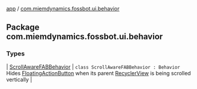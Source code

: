 [app](../index.md) / [com.miemdynamics.fossbot.ui.behavior](./index.md)

## Package com.miemdynamics.fossbot.ui.behavior

### Types

| [ScrollAwareFABBehavior](-scroll-aware-f-a-b-behavior/index.md) | `class ScrollAwareFABBehavior : Behavior`<br>Hides [FloatingActionButton](#) when its parent [RecyclerView](https://developer.android.com/reference/androidx/recyclerview/widget/RecyclerView.html) is being scrolled vertically |

